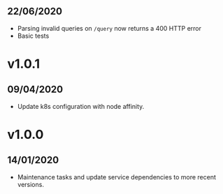 ## 22/06/2020

- Parsing invalid queries on `/query` now returns a 400 HTTP error
- Basic tests

# v1.0.1

## 09/04/2020

- Update k8s configuration with node affinity.

# v1.0.0

## 14/01/2020

- Maintenance tasks and update service dependencies to more recent versions.
